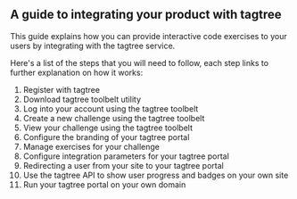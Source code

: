 ## A guide to integrating your product with tagtree

This guide explains how you can provide interactive code exercises to your users by integrating with the tagtree service. 

Here's a list of the steps that you will need to follow, each step links to further explanation on how it works: 

1. Register with tagtree
1. Download tagtree toolbelt utility
1. Log into your account using the tagtree toolbelt
1. Create a new challenge using the tagtree toolbelt
1. View your challenge using the tagtree toolbelt
1. Configure the branding of your tagtree portal
1. Manage exercises for your challenge
1. Configure integration parameters for your tagtree portal
1. Redirecting a user from your site to your tagtree portal
2. Use the tagtree API to show user progress and badges on your own site
3. Run your tagtree portal on your own domain
